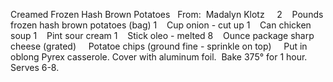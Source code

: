 Creamed Frozen Hash Brown Potatoes
 
From:  Madalyn Klotz
 
 
2    Pounds frozen hash brown potatoes (bag)
1    Cup onion - cut up
1    Can chicken soup
1    Pint sour cream
1    Stick oleo - melted
8    Ounce package sharp cheese (grated)
    Potatoe chips (ground fine - sprinkle on top)
 
 
Put in oblong Pyrex casserole.
Cover with aluminum foil.  Bake 375° for 1 hour.
 
Serves 6-8.
